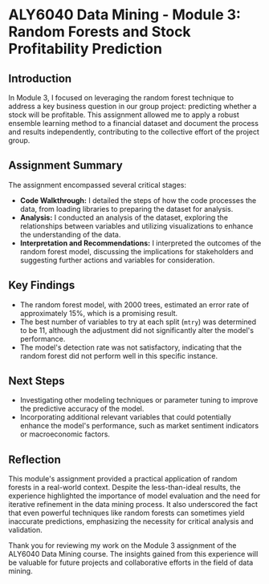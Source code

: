 # ALY6040 Data Mining - Module 3: Random Forests and Stock Profitability Prediction

## Introduction

In Module 3, I focused on leveraging the random forest technique to address a key business question in our group project: predicting whether a stock will be profitable. This assignment allowed me to apply a robust ensemble learning method to a financial dataset and document the process and results independently, contributing to the collective effort of the project group.

## Assignment Summary

The assignment encompassed several critical stages:

- **Code Walkthrough:** I detailed the steps of how the code processes the data, from loading libraries to preparing the dataset for analysis.
- **Analysis:** I conducted an analysis of the dataset, exploring the relationships between variables and utilizing visualizations to enhance the understanding of the data.
- **Interpretation and Recommendations:** I interpreted the outcomes of the random forest model, discussing the implications for stakeholders and suggesting further actions and variables for consideration.

## Key Findings

- The random forest model, with 2000 trees, estimated an error rate of approximately 15%, which is a promising result.
- The best number of variables to try at each split (`mtry`) was determined to be 11, although the adjustment did not significantly alter the model's performance.
- The model's detection rate was not satisfactory, indicating that the random forest did not perform well in this specific instance.

## Next Steps

- Investigating other modeling techniques or parameter tuning to improve the predictive accuracy of the model.
- Incorporating additional relevant variables that could potentially enhance the model's performance, such as market sentiment indicators or macroeconomic factors.

## Reflection

This module's assignment provided a practical application of random forests in a real-world context. Despite the less-than-ideal results, the experience highlighted the importance of model evaluation and the need for iterative refinement in the data mining process. It also underscored the fact that even powerful techniques like random forests can sometimes yield inaccurate predictions, emphasizing the necessity for critical analysis and validation.

Thank you for reviewing my work on the Module 3 assignment of the ALY6040 Data Mining course. The insights gained from this experience will be valuable for future projects and collaborative efforts in the field of data mining.

